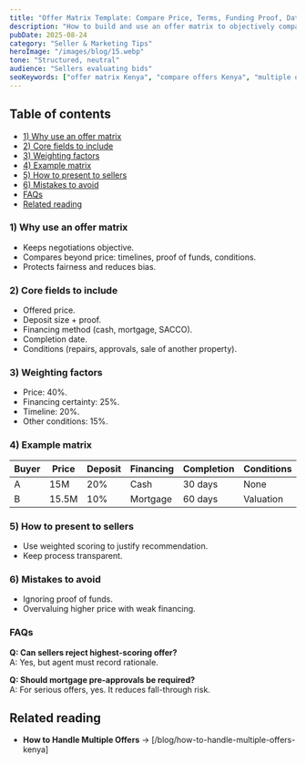 ```yaml
---
title: "Offer Matrix Template: Compare Price, Terms, Funding Proof, Dates"
description: "How to build and use an offer matrix to objectively compare multiple offers on Kenyan property sales."
pubDate: 2025-08-24
category: "Seller & Marketing Tips"
heroImage: "/images/blog/15.webp"
tone: "Structured, neutral"
audience: "Sellers evaluating bids"
seoKeywords: ["offer matrix Kenya", "compare offers Kenya", "multiple offers real estate Kenya"]
---
```


## Table of contents
- [1) Why use an offer matrix](#1-why-use-an-offer-matrix)
- [2) Core fields to include](#2-core-fields-to-include)
- [3) Weighting factors](#3-weighting-factors)
- [4) Example matrix](#4-example-matrix)
- [5) How to present to sellers](#5-how-to-present-to-sellers)
- [6) Mistakes to avoid](#6-mistakes-to-avoid)
- [FAQs](#faqs)
- [Related reading](#related-reading)

### 1) Why use an offer matrix
- Keeps negotiations objective.  
- Compares beyond price: timelines, proof of funds, conditions.  
- Protects fairness and reduces bias.  

### 2) Core fields to include
- Offered price.  
- Deposit size + proof.  
- Financing method (cash, mortgage, SACCO).  
- Completion date.  
- Conditions (repairs, approvals, sale of another property).  

### 3) Weighting factors
- Price: 40%.  
- Financing certainty: 25%.  
- Timeline: 20%.  
- Other conditions: 15%.  

### 4) Example matrix
| Buyer | Price | Deposit | Financing | Completion | Conditions | Score |
|-------|-------|---------|-----------|------------|------------|-------|
| A     | 15M   | 20%     | Cash      | 30 days    | None       | 92    |
| B     | 15.5M | 10%     | Mortgage  | 60 days    | Valuation  | 81    |

### 5) How to present to sellers
- Use weighted scoring to justify recommendation.  
- Keep process transparent.  

### 6) Mistakes to avoid
- Ignoring proof of funds.  
- Overvaluing higher price with weak financing.  

### FAQs
**Q: Can sellers reject highest-scoring offer?**  
A: Yes, but agent must record rationale.  

**Q: Should mortgage pre-approvals be required?**  
A: For serious offers, yes. It reduces fall-through risk.  

## Related reading
- **How to Handle Multiple Offers** → [/blog/how-to-handle-multiple-offers-kenya]  
